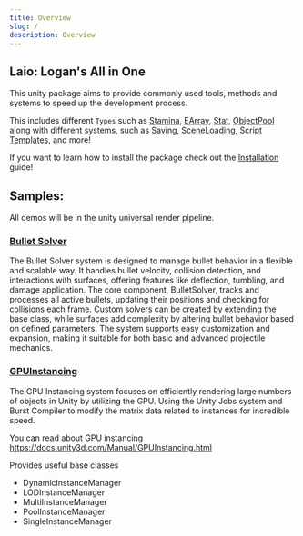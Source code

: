 ```yaml
---
title: Overview
slug: /
description: Overview
---
```


## Laio: Logan's All in One

This unity package aims to provide commonly used tools, methods and systems to speed up the development process.

This includes different `Types` such as [Stamina](Laio/common/Library/Stamina), [EArray](Laio/common/Library/EArray), [Stat](Laio/common/Library/Stat), [ObjectPool](Laio/common/Library/ObjectPool) along with different systems, such as [Saving](/Saving), [SceneLoading](Laio/common/Library/SceneLoading), [Script Templates](LaioEditor/TemplateEditor/), and more!

If you want to learn how to install the package check out the [Installation](/Installation) guide!

## Samples:

All demos will be in the unity universal render pipeline. 

### [Bullet Solver](/Samples/BulletSolver)

The Bullet Solver system is designed to manage bullet behavior in a flexible and scalable way. It handles bullet velocity, collision detection, and interactions with surfaces, offering features like deflection, tumbling, and damage application. The core component, BulletSolver, tracks and processes all active bullets, updating their positions and checking for collisions each frame. Custom solvers can be created by extending the base class, while surfaces add complexity by altering bullet behavior based on defined parameters. The system supports easy customization and expansion, making it suitable for both basic and advanced projectile mechanics.

### [GPUInstancing](/Samples/GPUInstancing)

The GPU Instancing system focuses on efficiently rendering large numbers of objects in Unity by utilizing the GPU. Using the Unity Jobs system and Burst Compiler to modify the matrix data related to instances for incredible speed. 

You can read about GPU instancing https://docs.unity3d.com/Manual/GPUInstancing.html

Provides useful base classes

- DynamicInstanceManager
- LODInstanceManager
- MultiInstanceManager
- PoolInstanceManager
- SingleInstanceManager

